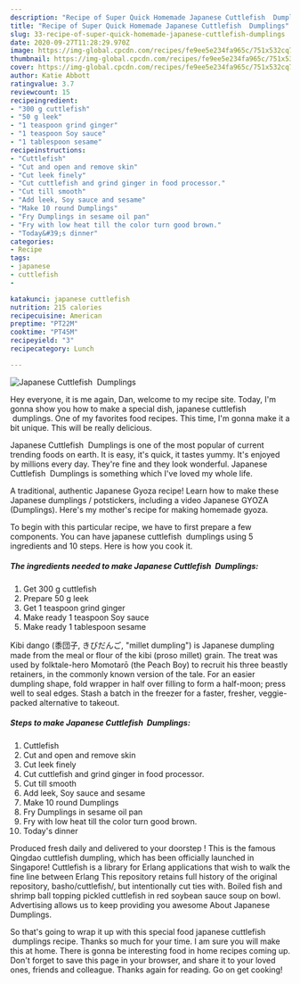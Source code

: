 ```yaml
---
description: "Recipe of Super Quick Homemade Japanese Cuttlefish  Dumplings"
title: "Recipe of Super Quick Homemade Japanese Cuttlefish  Dumplings"
slug: 33-recipe-of-super-quick-homemade-japanese-cuttlefish-dumplings
date: 2020-09-27T11:28:29.970Z
image: https://img-global.cpcdn.com/recipes/fe9ee5e234fa965c/751x532cq70/japanese-cuttlefish-dumplings-recipe-main-photo.jpg
thumbnail: https://img-global.cpcdn.com/recipes/fe9ee5e234fa965c/751x532cq70/japanese-cuttlefish-dumplings-recipe-main-photo.jpg
cover: https://img-global.cpcdn.com/recipes/fe9ee5e234fa965c/751x532cq70/japanese-cuttlefish-dumplings-recipe-main-photo.jpg
author: Katie Abbott
ratingvalue: 3.7
reviewcount: 15
recipeingredient:
- "300 g cuttlefish"
- "50 g leek"
- "1 teaspoon grind ginger"
- "1 teaspoon Soy sauce"
- "1 tablespoon sesame"
recipeinstructions:
- "Cuttlefish"
- "Cut and open and remove skin"
- "Cut leek finely"
- "Cut cuttlefish and grind ginger in food processor."
- "Cut till smooth"
- "Add leek, Soy sauce and sesame"
- "Make 10 round Dumplings"
- "Fry Dumplings in sesame oil pan"
- "Fry with low heat till the color turn good brown."
- "Today&#39;s dinner"
categories:
- Recipe
tags:
- japanese
- cuttlefish
- 

katakunci: japanese cuttlefish  
nutrition: 215 calories
recipecuisine: American
preptime: "PT22M"
cooktime: "PT45M"
recipeyield: "3"
recipecategory: Lunch

---
```



![Japanese Cuttlefish  Dumplings](https://img-global.cpcdn.com/recipes/fe9ee5e234fa965c/751x532cq70/japanese-cuttlefish-dumplings-recipe-main-photo.jpg)

Hey everyone, it is me again, Dan, welcome to my recipe site. Today, I'm gonna show you how to make a special dish, japanese cuttlefish  dumplings. One of my favorites food recipes. This time, I'm gonna make it a bit unique. This will be really delicious.

Japanese Cuttlefish  Dumplings is one of the most popular of current trending foods on earth. It is easy, it's quick, it tastes yummy. It's enjoyed by millions every day. They're fine and they look wonderful. Japanese Cuttlefish  Dumplings is something which I've loved my whole life.

A traditional, authentic Japanese Gyoza recipe! Learn how to make these Japanese dumplings / potstickers, including a video Japanese GYOZA (Dumplings). Here&#39;s my mother&#39;s recipe for making homemade gyoza.


To begin with this particular recipe, we have to first prepare a few components. You can have japanese cuttlefish  dumplings using 5 ingredients and 10 steps. Here is how you cook it.

<!--inarticleads1-->

##### The ingredients needed to make Japanese Cuttlefish  Dumplings:

1. Get 300 g cuttlefish
1. Prepare 50 g leek
1. Get 1 teaspoon grind ginger
1. Make ready 1 teaspoon Soy sauce
1. Make ready 1 tablespoon sesame


Kibi dango (黍団子, きびだんご, &#34;millet dumpling&#34;) is Japanese dumpling made from the meal or flour of the kibi (proso millet) grain. The treat was used by folktale-hero Momotarō (the Peach Boy) to recruit his three beastly retainers, in the commonly known version of the tale. For an easier dumpling shape, fold wrapper in half over filling to form a half-moon; press well to seal edges. Stash a batch in the freezer for a faster, fresher, veggie-packed alternative to takeout. 

<!--inarticleads2-->

##### Steps to make Japanese Cuttlefish  Dumplings:

1. Cuttlefish
1. Cut and open and remove skin
1. Cut leek finely
1. Cut cuttlefish and grind ginger in food processor.
1. Cut till smooth
1. Add leek, Soy sauce and sesame
1. Make 10 round Dumplings
1. Fry Dumplings in sesame oil pan
1. Fry with low heat till the color turn good brown.
1. Today&#39;s dinner


Produced fresh daily and delivered to your doorstep ! This is the famous Qingdao cuttlefish dumpling, which has been officially launched in Singapore! Cuttlefish is a library for Erlang applications that wish to walk the fine line between Erlang This repository retains full history of the original repository, basho/cuttlefish/, but intentionally cut ties with. Boiled fish and shrimp ball topping pickled cuttlefish in red soybean sauce soup on bowl. Advertising allows us to keep providing you awesome About Japanese Dumplings. 

So that's going to wrap it up with this special food japanese cuttlefish  dumplings recipe. Thanks so much for your time. I am sure you will make this at home. There is gonna be interesting food in home recipes coming up. Don't forget to save this page in your browser, and share it to your loved ones, friends and colleague. Thanks again for reading. Go on get cooking!
